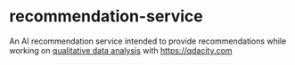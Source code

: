 # recommendation-service
An AI recommendation service intended to provide recommendations while working on [qualitative data analysis](https://qdacity.com/qda-help/) with https://qdacity.com
